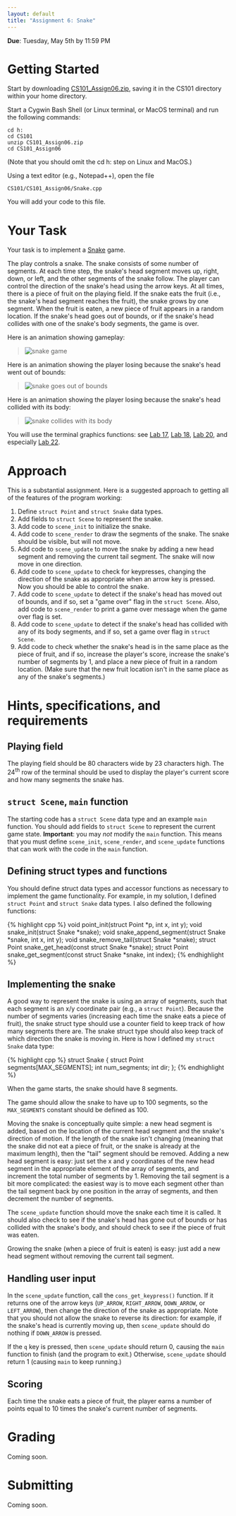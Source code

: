 ```yaml
---
layout: default
title: "Assignment 6: Snake"
---
```


**Due**: Tuesday, May 5th by 11:59 PM

# Getting Started

Start by downloading [CS101\_Assign06.zip](CS101_Assign06.zip), saving it in the CS101 directory within your home directory.

Start a Cygwin Bash Shell (or Linux terminal, or MacOS terminal) and run the following commands:

    cd h:
    cd CS101
    unzip CS101_Assign06.zip
    cd CS101_Assign06

(Note that you should omit the cd h: step on Linux and MacOS.)

Using a text editor (e.g., Notepad++), open the file 

    CS101/CS101_Assign06/Snake.cpp

You will add your code to this file.

# Your Task

Your task is to implement a [Snake](http://en.wikipedia.org/wiki/Snake_%28video_game%29) game.

The play controls a snake.  The snake consists of some number of segments.  At each time step, the snake's head segment moves up, right, down, or left, and the other segments of the snake follow.  The player can control the direction of the snake's head using the arrow keys.  At all times, there is a piece of fruit on the playing field.  If the snake eats the fruit (i.e., the snake's head segment reaches the fruit), the snake grows by one segment.  When the fruit is eaten, a new piece of fruit appears in a random location.  If the snake's head goes out of bounds, or if the snake's head collides with one of the snake's body segments, the game is over.

Here is an animation showing gameplay:

> ![snake game](images/snake.gif)

Here is an animation showing the player losing because the snake's head went out of bounds:

> ![snake goes out of bounds](images/outofbounds.gif)

Here is an animation showing the player losing because the snake's head collided with its body:

> ![snake collides with its body](images/collideself.gif)

You will use the terminal graphics functions: see [Lab 17](../labs/lab17.html), [Lab 18](../labs/lab18.html), [Lab 20](../labs/lab20.html), and especially [Lab 22](../labs/lab22.html).

# Approach

This is a substantial assignment.  Here is a suggested approach to getting all of the features of the program working:

1. Define `struct Point` and `struct Snake` data types.
2. Add fields to `struct Scene` to represent the snake.
3. Add code to `scene_init` to initialize the snake.
4. Add code to `scene_render` to draw the segments of the snake.  The snake should be visible, but will not move.
5. Add code to `scene_update` to move the snake by adding a new head segment and removing the current tail segment. The snake will now move in one direction.
6. Add code to `scene_update` to check for keypresses, changing the direction of the snake as appropriate when an arrow key is pressed.  Now you should be able to control the snake.
7. Add code to `scene_update` to detect if the snake's head has moved out of bounds, and if so, set a "game over" flag in the `struct Scene`.  Also, add code to `scene_render` to print a game over message when the game over flag is set.
8. Add code to `scene_update` to detect if the snake's head has collided with any of its body segments, and if so, set a game over flag in `struct Scene`.
9. Add code to check whether the snake's head is in the same place as the piece of fruit, and if so, increase the player's score, increase the snake's number of segments by 1, and place a new piece of fruit in a random location.  (Make sure that the new fruit location isn't in the same place as any of the snake's segments.)

# Hints, specifications, and requirements

## Playing field

The playing field should be 80 characters wide by 23 characters high.  The 24<sup>th</sup> row of the terminal should be used to display the player's current score and how many segments the snake has.

## `struct Scene`, `main` function

The starting code has a `struct Scene` data type and an example `main` function.  You should add fields to `struct Scene` to represent the current game state.  **Important**: you may *not* modify the `main` function.  This means that you must define `scene_init`, `scene_render`, and `scene_update` functions that can work with the code in the `main` function.

## Defining struct types and functions

You should define struct data types and accessor functions as necessary to implement the game functionality.  For example, in my solution, I defined `struct Point` and `struct Snake` data types.  I also defined the following functions:

{% highlight cpp %}
void point_init(struct Point *p, int x, int y);
void snake_init(struct Snake *snake);
void snake_append_segment(struct Snake *snake, int x, int y);
void snake_remove_tail(struct Snake *snake);
struct Point snake_get_head(const struct Snake *snake);
struct Point snake_get_segment(const struct Snake *snake, int index);
{% endhighlight %}

## Implementing the snake

A good way to represent the snake is using an array of segments, such that each segment is an x/y coordinate pair (e.g., a `struct Point`).  Because the number of segments varies (increasing each time the snake eats a piece of fruit), the snake struct type should use a counter field to keep track of how many segments there are.  The snake struct type should also keep track of which direction the snake is moving in.  Here is how I defined my `struct Snake` data type:

{% highlight cpp %}
struct Snake {
    struct Point segments[MAX_SEGMENTS];
    int num_segments;
    int dir;
};
{% endhighlight %}

When the game starts, the snake should have 8 segments.

The game should allow the snake to have up to 100 segments, so the `MAX_SEGMENTS` constant should be defined as 100.

Moving the snake is conceptually quite simple: a new head segment is added, based on the location of the current head segment and the snake's direction of motion.  If the length of the snake isn't changing (meaning that the snake did not eat a piece of fruit, or the snake is already at the maximum length), then the "tail" segment should be removed.  Adding a new head segment is easy: just set the x and y coordinates of the new head segment in the appropriate element of the array of segments, and increment the total number of segments by 1.  Removing the tail segment is a bit more complicated: the easiest way is to move each segment other than the tail segment back by one position in the array of segments, and then decrement the number of segments.

The `scene_update` function should move the snake each time it is called.  It should also check to see if the snake's head has gone out of bounds or has collided with the snake's body, and should check to see if the piece of fruit was eaten.

Growing the snake (when a piece of fruit is eaten) is easy: just add a new head segment without removing the current tail segment.

## Handling user input

In the `scene_update` function, call the `cons_get_keypress()` function.  If it returns one of the arrow keys (`UP_ARROW`, `RIGHT_ARROW`, `DOWN_ARROW`, or `LEFT_ARROW`), then change the direction of the snake as appropriate.  Note that you should not allow the snake to reverse its direction: for example, if the snake's head is currently moving up, then `scene_update` should do nothing if `DOWN_ARROW` is pressed.

If the `q` key is pressed, then `scene_update` should return 0, causing the `main` function to finish (and the program to exit.)   Otherwise, `scene_update` should return 1 (causing `main` to keep running.)

## Scoring

Each time the snake eats a piece of fruit, the player earns a number of points equal to 10 times the snake's current number of segments.

# Grading

Coming soon.

# Submitting

Coming soon.

<!-- vim:set wrap: ­-->
<!-- vim:set linebreak: -->
<!-- vim:set nolist: -->
